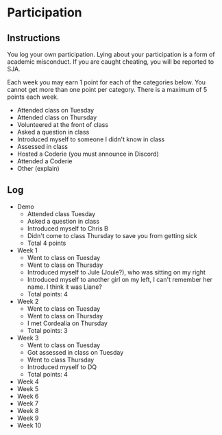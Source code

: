 Participation
=============

## Instructions ##

You log your own participation. Lying about your participation is a form of
academic misconduct. If you are caught cheating, you will be reported to SJA.

Each week you may earn 1 point for each of the categories below. You cannot get
more than one point per category. There is a maximum of 5 points each week.

+ Attended class on Tuesday
+ Attended class on Thursday
+ Volunteered at the front of class
+ Asked a question in class
+ Introduced myself to someone I didn't know in class
+ Assessed in class
+ Hosted a Coderie (you must announce in Discord)
+ Attended a Coderie
+ Other (explain)

## Log ##

- Demo
	+ Attended class Tuesday
	+ Asked a question in class
	+ Introduced myself to Chris B
	+ Didn't come to class Thursday to save you from getting sick
	+ Total 4 points
- Week 1
	+ Went to class on Tuesday
	+ Went to class on Thursday
	+ Introduced myself to Jule (Joule?), who was sitting on my right
	+ Introduced myself to another girl on my left, I can't remember her name. I think it was Liane?
	+ Total points: 4
- Week 2
	+ Went to class on Tuesday
	+ Went to class on Thursday
	+ I met Cordealia on Thursday 
	+ Total points: 3
- Week 3
	+ Went to class on Tuesday
	+ Got assessed in class on Tuesday
	+ Went to class Thursday
	+ Introduced myself to DQ
	+ Total points: 4
- Week 4
- Week 5
- Week 6
- Week 7
- Week 8
- Week 9
- Week 10
